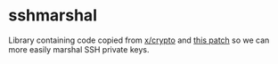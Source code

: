 
# sshmarshal

Library containing code copied from [x/crypto][crypto] and [this patch][patch] so we can
more easily marshal SSH private keys.

[patch]: https://go-review.googlesource.com/c/crypto/+/218620/
[crypto]: https://github.com/golang/crypto
